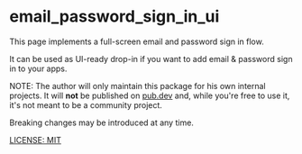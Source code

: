 # email_password_sign_in_ui

This page implements a full-screen email and password sign in flow.

It can be used as UI-ready drop-in if you want to add email & password sign in to your apps.

NOTE: The author will only maintain this package for his own internal projects. It will **not** be published on [pub.dev](https://pub.dev) and, while you're free to use it, it's not meant to be a community project.

Breaking changes may be introduced at any time.

[LICENSE: MIT](LICENSE)